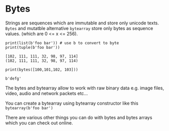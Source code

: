 # Bytes


Strings are sequences which are immutable and store only unicode texts.
`Bytes` and mutatble alternative `bytearray` store only bytes as
sequence values. (which are 0 \<= x \<= 256).

``` {.python results="output" exports="both"}
print(list(b'foo bar')) # use b to convert to byte
print(tuple(b'foo bar'))
```

``` {.example}
[102, 111, 111, 32, 98, 97, 114]
(102, 111, 111, 32, 98, 97, 114)
```

``` {.python results="output" exports="both"}
print(bytes([100,101,102, 103]))
```

``` {.example}
b'defg'
```

The bytes and bytearray allow to work with raw binary data e.g. image
files, video, audio and network packets etc...

You can create a bytearray using bytearray constructor like this
`bytearray(b'foo bar')`

There are various other things you can do with bytes and bytes arrays
which you can check out online.

``` {.python results="output" exports="both"}
```
